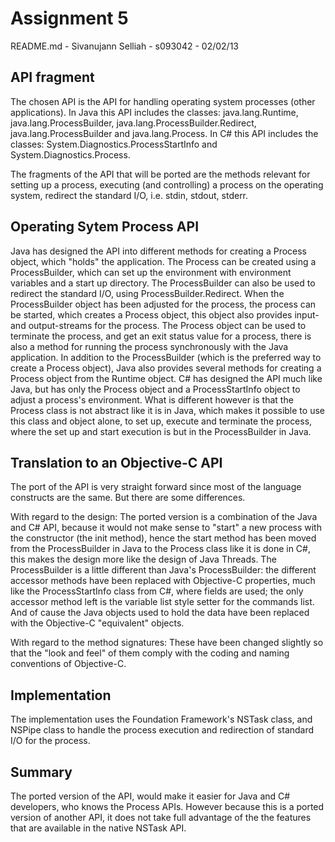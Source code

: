 Assignment 5
============
README.md - Sivanujann Selliah - s093042 - 02/02/13

API fragment
------------
The chosen API is the API for handling operating system processes (other applications).
In Java this API includes the classes: java.lang.Runtime, java.lang.ProcessBuilder, java.lang.ProcessBuilder.Redirect, java.lang.ProcessBuilder and java.lang.Process.
In C# this API includes the classes: System.Diagnostics.ProcessStartInfo and System.Diagnostics.Process.

The fragments of the API that will be ported are the methods relevant for setting up a process, executing (and controlling) a process on the operating system, redirect the standard I/O, i.e. stdin, stdout, stderr.

Operating Sytem Process API
---------------------------
Java has designed the API into different methods for creating a Process object, which "holds" the application. The Process can be created using a ProcessBuilder, which can set up the environment with environment variables and a start up directory. The ProcessBuilder can also be used to redirect the standard I/O, using ProcessBuilder.Redirect. When the ProcessBuilder object has been adjusted for the process, the process can be started, which creates a Process object, this object also provides input- and output-streams for the process. The Process object can be used to terminate the process, and get an exit status value for a process, there is also a method for running the process synchronously with the Java application. In addition to the ProcessBuilder (which is the preferred way to create a Process object), Java also provides several methods for creating a Process object from the Runtime object.
C# has designed the API much like Java, but has only the Process object and a ProcessStartInfo object to adjust a process's environment. What is different however is that the Process class is not abstract like it is in Java, which makes it possible to use this class and object alone, to set up, execute and terminate the process, where the set up and start execution is but in the ProcessBuilder in Java.

Translation to an Objective-C API
------------------------------------------
The port of the API is very straight forward since most of the language constructs are the same. But there are some differences.

With regard to the design:
The ported version is a combination of the Java and C# API, because it would not make sense to "start" a new process with the constructor (the init method), hence the start method has been moved from the ProcessBuilder in Java to the Process class like it is done in C#, this makes the design more like the design of Java Threads.
The ProcessBuilder is a little different than Java's ProcessBuilder: the different accessor methods have been replaced with Objective-C properties, much like the ProcessStartInfo class from C#, where fields are used; the only accessor method left is the variable list style setter for the commands list. 
And of cause the Java objects used to hold the data have been replaced with the Objective-C "equivalent" objects.

With regard to the method signatures:
These have been changed slightly so that the "look and feel" of them comply with the coding and naming conventions of Objective-C.

Implementation
--------------
The implementation uses the Foundation Framework's NSTask class, and NSPipe class to handle the process execution and redirection of standard I/O for the process.

Summary
----------
The ported version of the API, would make it easier for Java and C# developers, who knows the Process APIs. However because this is a ported version of another API, it does not take full advantage of the the features that are available in the native NSTask API.
